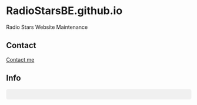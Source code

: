 # RadioStarsBE.github.io
Radio Stars Website Maintenance

## Contact ##
<a href="mailto:{{ 'example@example.com' | encode_email }}" title="Contact me">Contact me</a>

## Info ##
<div id="jsonDisplay" style="white-space: pre; font-family: monospace; background:#f0f0f0; padding:1em; border-radius:5px;"></div>  

<script>  
  // <!-- JSON "raw" injecté par Liquid dans une variable JS -->
  var data = {{ site.github | jsonify }};
  
  // <!-- Formatter et injecter dans le div -->
  document.getElementById('jsonDisplay').textContent = JSON.stringify(data, null, 2);  
</script>
